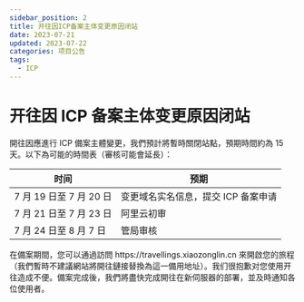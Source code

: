 ```yaml
---
sidebar_position: 2
title: 开往因ICP备案主体变更原因闭站
date: 2023-07-21
updated: 2023-07-22
categories: 项目公告
tags:
  - ICP
---
```


# 开往因 ICP 备案主体变更原因闭站

開往因應進行 ICP 備案主體變更，我們預計將暫時關閉站點，預期時間約為 15 天。以下為可能的時間表（審核可能會延長）：

| 时间                 | 预期                   |
| ------------------ | -------------------- |
| 7 月 19 日至 7 月 20 日 | 变更域名实名信息，提交 ICP 备案申请 |
| 7 月 21 日至 7 月 23 日 | 阿里云初审                |
| 7 月 24 日至 8 月 7 日  | 管局审核                 |

在備案期間，您可以通過訪問 https\://travellings.xiaozonglin.cn 來開啟您的旅程（我們暫時不建議網站將開往鏈接替換為這一備用地址）。我们很抱歉对您使用开往造成不便。備案完成後，我們將盡快完成開往在新伺服器的部署，並及時通知各位使用者。
